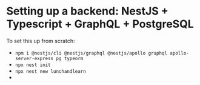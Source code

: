 # Setting up a backend: NestJS + Typescript + GraphQL + PostgreSQL

To set this up from scratch:

- `npm i @nestjs/cli @nestjs/graphql @nestjs/apollo graphql apollo-server-express pg typeorm`
- `npx nest init`
- `npx nest new lunchandlearn`
-

